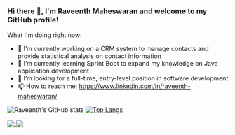 ### Hi there 👋, I'm Raveenth Maheswaran and welcome to my GitHub profile!



What I'm doing right now:

- 🔭 I’m currently working on a CRM system to manage contacts and provide statistical analysis on contact information
- 🌱 I’m currently learning Sprint Boot to expand my knowledge on Java application development
- 💼 I’m looking for a full-time, entry-level position in software development
- 📫 How to reach me: https://www.linkedin.com/in/raveenth-maheswaran/

![Raveenth's GitHub stats](https://github-readme-stats.vercel.app/api?username=raveen15&show_icons=true&theme=radical)
[![Top Langs](https://github-readme-stats.vercel.app/api/top-langs/?username=raveen15&layout=compact&theme=radical)](https://github.com/anuraghazra/github-readme-stats)

<a href="https://github.com/raveen15/github-readme-stats">
  <img align="center" src="[https://github-readme-stats.vercel.app/api/pin/?username=anuraghazra&repo=github-readme-stats](https://github-readme-stats.vercel.app/api?username=raveen15&show_icons=true&theme=radical)" />
</a>
<a href="https://github.com/anuraghazra/github-readme-stats)">
  <img align="center" src="[https://github-readme-stats.vercel.app/api/pin/?username=anuraghazra&repo=convoychat](https://github-readme-stats.vercel.app/api/top-langs/?username=raveen15&layout=compact&theme=radical)" />
</a>
